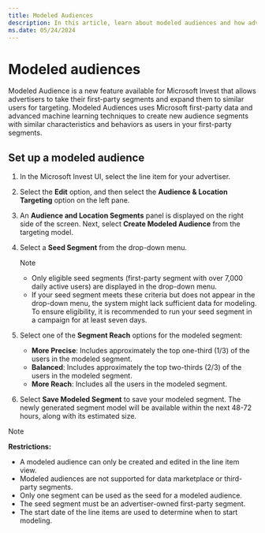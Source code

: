 ```yaml
---
title: Modeled Audiences
description: In this article, learn about modeled audiences and how advertisers can take their first-party segments and expand them to similar users for targeting.
ms.date: 05/24/2024
---
```


# Modeled audiences

Modeled Audience is a new feature available for Microsoft Invest that allows advertisers to take their first-party segments and expand them to similar users for targeting. Modeled Audiences uses Microsoft first-party data and advanced machine learning techniques to create new audience segments with similar characteristics and behaviors as users in your first-party segments.

## Set up a modeled audience

1. In the Microsoft Invest UI, select the line item for your advertiser.
1. Select the **Edit** option, and then select the **Audience & Location Targeting** option on the left pane.
1. An **Audience and Location Segments** panel is displayed on the right side of the screen. Next, select **Create Modeled Audience** from the targeting model.
1. Select a **Seed Segment** from the drop-down menu.

    > [!NOTE]
    >
    > - Only eligible seed segments (first-party segment with over 7,000 daily active users) are displayed in the drop-down menu.
    > - If your seed segment meets these criteria but does not appear in the drop-down menu, the system might lack sufficient data for modeling. To ensure eligibility, it is recommended to run your seed segment in a campaign for at least seven days.

1. Select one of the **Segment Reach** options for the modeled segment:
    - **More Precise**: Includes approximately the top one-third (1/3) of the users in the modeled segment.
    - **Balanced**: Includes approximately the top two-thirds (2/3) of the users in the modeled segment.
    - **More Reach**: Includes all the users in the modeled segment.
1. Select **Save Modeled Segment** to save your modeled segment. The newly generated segment model will be available within the next 48-72 hours, along with its estimated size.

> [!NOTE]
> **Restrictions:**
>
> - A modeled audience can only be created and edited in the line item view.
> - Modeled audiences are not supported for data marketplace or third-party segments.
> - Only one segment can be used as the seed for a modeled audience.
> - The seed segment must be an advertiser-owned first-party segment.
> - The start date of the line items are used to determine when to start modeling.
